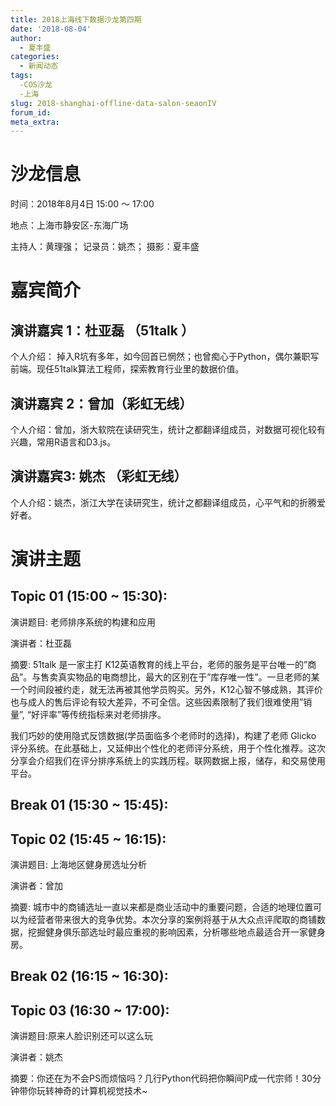 ```yaml
---
title: 2018上海线下数据沙龙第四期
date: '2018-08-04'
author: 
  - 夏丰盛
categories:
  - 新闻动态
tags:
  -COS沙龙
  -上海
slug: 2018-shanghai-offline-data-salon-seaonIV
forum_id: 
meta_extra: 
---
```


# 沙龙信息

时间：2018年8月4日 15:00 ～ 17:00

地点：上海市静安区-东海广场

主持人：黄理强；	记录员：姚杰；	摄影：夏丰盛

# 嘉宾简介

## 演讲嘉宾 1：杜亚磊 （51talk ）

个人介绍： 掉入R坑有多年，如今回首已惘然；也曾痴心于Python，偶尔兼职写前端。现任51talk算法工程师，探索教育行业里的数据价值。

## 演讲嘉宾 2：曾加（彩虹无线）

个人介绍：曾加，浙大软院在读研究生，统计之都翻译组成员，对数据可视化较有兴趣，常用R语言和D3.js。 

## 演讲嘉宾3: 姚杰 （彩虹无线）

个人介绍：姚杰，浙江大学在读研究生，统计之都翻译组成员，心平气和的折腾爱好者。

# 演讲主题

## Topic 01 (15:00 ~ 15:30):

演讲题目: 老师排序系统的构建和应用 

演讲者：杜亚磊 

摘要: 51talk 是一家主打 K12英语教育的线上平台，老师的服务是平台唯一的”商品”。与售卖真实物品的电商想比，最大的区别在于”库存唯一性”。一旦老师的某一个时间段被约走，就无法再被其他学员购买。另外，K12心智不够成熟，其评价也与成人的售后评论有较大差异，不可全信。这些因素限制了我们很难使用”销量”, “好评率”等传统指标来对老师排序。

我们巧妙的使用隐式反馈数据(学员面临多个老师时的选择)，构建了老师 Glicko 评分系统。在此基础上，又延伸出个性化的老师评分系统，用于个性化推荐。这次分享会介绍我们在评分排序系统上的实践历程。联网数据上报，储存，和交易使用平台。

## Break 01 (15:30 ~ 15:45):

## Topic 02 (15:45 ~ 16:15):

演讲题目: 上海地区健身房选址分析 

演讲者：曾加

摘要: 城市中的商铺选址一直以来都是商业活动中的重要问题，合适的地理位置可以为经营者带来很大的竞争优势。本次分享的案例将基于从大众点评爬取的商铺数据，挖掘健身俱乐部选址时最应重视的影响因素，分析哪些地点最适合开一家健身房。  

## Break 02 (16:15 ~ 16:30):

## Topic 03 (16:30 ~ 17:00):

演讲题目:原来人脸识别还可以这么玩

演讲者：姚杰

摘要：你还在为不会PS而烦恼吗？几行Python代码把你瞬间P成一代宗师！30分钟带你玩转神奇的计算机视觉技术~
